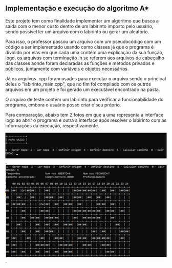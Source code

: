 ## Implementação e execução do algoritmo A*

Este projeto tem como finalidade implementar um algoritmo que busca a saída com o menor custo dentro de um labirinto imposto pelo usuário, sendo possível  ler um arquivo com o labirinto ou gerar um aleatório.

Para isso, o professor passou um arquivo com um pseudocódigo com um código a ser implementado usando como classes já que o programa é dividido por elas em que cada uma contém uma explicação da sua função, logo, os arquivos com terminação .h se referem aos arquivos de cabeçalho das classes aonde foram declaradas as funções e métodos privados e públicos, juntamente com variáveis e objetos necessários.

Já os arquivos .cpp foram usados para executar o arquivo sendo o principal deles o "labirinto_main.cpp", que no fim foi compilado com os outros arquivos em um projeto e foi gerado um executável encontrado na pasta.

O arquivo de teste contém um labirinto para verificar a funcionabilidade do programa, embora o usuário posso criar o seu próprio.

Para comparação, abaixo tem 2 fotos em que a uma representa a interface logo ao abrir o programa e outra a interface após resolver o labirinto com as informações da execução, respectivamente.

![foto1](https://github.com/paivaneto8190/Programacao_Avancada/blob/master/Projetos/Projeto_algoritmo_a_estrela/inicio_programa.png).
![foto2](https://github.com/paivaneto8190/Programacao_Avancada/blob/master/Projetos/Projeto_algoritmo_a_estrela/labirinto_resolvido.png).
